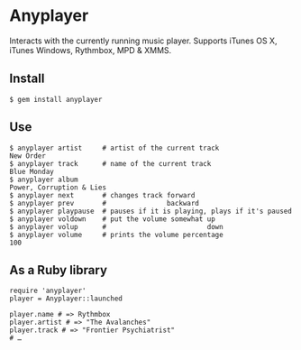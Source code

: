 Anyplayer
=========

Interacts with the currently running music player. Supports iTunes OS X, iTunes Windows, Rythmbox, MPD & XMMS.

Install
-------

    $ gem install anyplayer

Use
---

    $ anyplayer artist     # artist of the current track
    New Order
    $ anyplayer track      # name of the current track
    Blue Monday
    $ anyplayer album
    Power, Corruption & Lies
    $ anyplayer next       # changes track forward
    $ anyplayer prev       #               backward
    $ anyplayer playpause  # pauses if it is playing, plays if it's paused
    $ anyplayer voldown    # put the volume somewhat up
    $ anyplayer volup      #                         down
    $ anyplayer volume     # prints the volume percentage
    100

As a Ruby library
-----------------

    require 'anyplayer'
    player = Anyplayer::launched

    player.name # => Rythmbox
    player.artist # => "The Avalanches"
    player.track # => "Frontier Psychiatrist"
    # …

